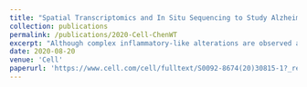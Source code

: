 ```yaml
---
title: "Spatial Transcriptomics and In Situ Sequencing to Study Alzheimer's Disease"
collection: publications
permalink: /publications/2020-Cell-ChenWT
excerpt: "Although complex inflammatory-like alterations are observed around the amyloid plaques of Alzheimer's disease (AD), little is known about the molecular changes and cellular interactions that characterize this response. We investigate here, in an AD mouse model, the transcriptional changes occurring in tissue domains in a 100-μm diameter around amyloid plaques using spatial transcriptomics. We demonstrate early alterations in a gene co-expression network enriched for myelin and oligodendrocyte genes (OLIGs), whereas a multicellular gene co-expression network of plaque-induced genes (PIGs) involving the complement system, oxidative stress, lysosomes, and inflammation is prominent in the later phase of the disease. We confirm the majority of the observed alterations at the cellular level using in situ sequencing on mouse and human brain sections. Genome-wide spatial transcriptomics analysis provides an unprecedented approach to untangle the dysregulated cellular network in the vicinity of pathogenic hallmarks of AD and other brain diseases."
date: 2020-08-20
venue: 'Cell'
paperurl: 'https://www.cell.com/cell/fulltext/S0092-8674(20)30815-1?_returnURL=https%3A%2F%2Flinkinghub.elsevier.com%2Fretrieve%2Fpii%2FS0092867420308151%3Fshowall%3Dtrue'
---
```

